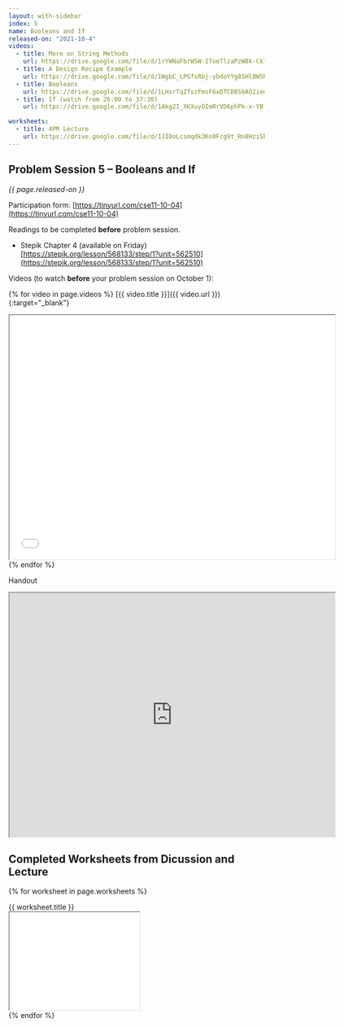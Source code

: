 ```yaml
---
layout: with-sidebar
index: 5
name: Booleans and If
released-on: "2021-10-4"
videos:
  - title: More on String Methods
    url: https://drive.google.com/file/d/1rYWNaFbrW5W-ITueTlzaPzW8k-CkTuWX
  - title: A Design Recipe Example
    url: https://drive.google.com/file/d/1WgbC_LPGfsRbj-ybdoYYg8SHl8W5Ryvd
  - title: Booleans
    url: https://drive.google.com/file/d/1LHxrTqZfszFmsF6xDTCD8SbAO2iemxY5
  - title: If (watch from 26:00 to 37:30)
    url: https://drive.google.com/file/d/1Akg2I_XKXuyOImRrVD6phPk-x-YBfcL8

worksheets:
  - title: 4PM Lecture
    url: https://drive.google.com/file/d/1JIOoLcsmqdk3Kn0Fcg9t_Rn8HziSbb7e
---
```


## Problem Session 5 – Booleans and If

_{{ page.released-on }}_

Participation form: [https://tinyurl.com/cse11-10-04](https://tinyurl.com/cse11-10-04)

Readings to be completed **before** problem session.

- Stepik Chapter 4 (available on Friday) [https://stepik.org/lesson/568133/step/1?unit=562510](https://stepik.org/lesson/568133/step/1?unit=562510)

Videos (to watch **before** your problem session on October 1):

{% for video in page.videos %}
[{{ video.title }}]({{ video.url }}){:target="_blank"}

<iframe src="{{ video.url }}/preview" width="640" height="480" allow="autoplay"></iframe>
{% endfor %}

Handout

<iframe src="https://drive.google.com/file/d/16ZQjfu0lsKEpAtXe_tl-eV4l7LYMSe1U/preview" width="640" height="480" allow="autoplay"></iframe>

## Completed Worksheets from Dicussion and Lecture

{% for worksheet in page.worksheets %}
<div class="worksheetBox">
{{ worksheet.title }}
<br>
<iframe src="{{ worksheet.url }}/preview" width="256" height="192" allow="autoplay"></iframe>
</div>
{% endfor %}
